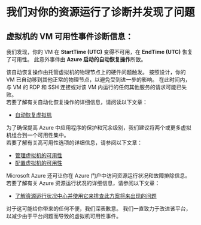 <properties
    pageTitle="VMA RCA"
    description="RCA - 节点服务修复 - 节点崩溃"
    infoBubbleText="发现最近已重新启动。 请参阅右侧的详细信息。"
    service="microsoft.compute"
    resource="virtualmachines"
    authors="ScottAzure"
    displayOrder=""
    articleId="UnexpectedVMReboot_Service_Healing_Node_Fault_Hardware_Issue"
    diagnosticScenario="UnexpectedVMReboot"
    selfHelpType="rca"
    supportTopicIds="32411816"
    resourceTags="windows, linux"
    productPesIds="14749"
    cloudEnvironments="public"
/>

# <a name="we-ran-diagnostics-on-your-resource-and-found-an-issue"></a>我们对你的资源运行了诊断并发现了问题
 
<!--issueDescription-->
## <a name="vm-availability-incident-diagnostic-information-for---vmname--virtual-machine--vmname--"></a>**<!--$vmname-->虚拟机<!--/$vmname-->的 VM 可用性事件诊断信息：** ##

我们发现，你的 VM 在 **<!--$StartTime--> StartTime <!--/$StartTime--> (UTC)** 变得不可用，在 **<!--$EndTime--> EndTime <!--/$EndTime--> (UTC)** 恢复了可用性。 此意外事件由 **Azure 启动的自动恢复操作**所致。
<!--/issueDescription-->

该自动恢复操作由托管虚拟机的物理节点上的硬件问题触发。 按照设计，你的 VM 已自动移到其他正常的物理节点，以避免受到进一步的影响。 在此时间内，与 VM 的 RDP 和 SSH 连接或对该 VM 内运行的任何其他服务的请求可能已失败。<br>
若要了解有关自动化恢复操作的详细信息，请阅读以下文章：<br>
* [自动恢复虚拟机](https://azure.microsoft.com/blog/service-healing-auto-recovery-of-virtual-machines)<br>

为了确保提高 Azure 中应用程序的保护和冗余级别，我们建议将两个或更多虚拟机组合到一个可用性集中。<br>
若要了解有关高可用性选项的详细信息，请参阅以下文章：<br>
* [管理虚拟机的可用性](https://azure.microsoft.com/documentation/articles/virtual-machines-manage-availability)<br>
* [配置虚拟机的可用性](https://azure.microsoft.com/documentation/articles/virtual-machines-how-to-configure-availability)<br>

Microsoft Azure 还可让你在 Azure 门户中访问资源运行状况和故障排除信息。<br>
若要了解有关 Azure 资源运行状况的详细信息，请参阅以下文章：<br>
* [了解资源运行状况中心并使用它来排查此方案将来出现的问题](https://docs.microsoft.com/azure/resource-health/resource-health-overview)<br>

对于这可能给你带来的任何不便，我们深表歉意。 我们一直致力于改进该平台，以减少由于平台问题而导致的虚拟机可用性事件。

